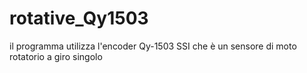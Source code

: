 # rotative_Qy1503
il programma utilizza l'encoder Qy-1503 SSI che è un sensore di moto rotatorio a giro singolo
